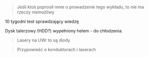 > Jeśli ktoś poprosił mnie o prowadzenie tego wykładu, to nie ma rzeczy niemożliwy

10 tygodni 
test sprawdzający wiedzę

Dysk talerzowy (HDD?) wypełniony helem - do chłodzenia.

> Lasery na UWr to są diody

> Przypowieść o konduktorach i laserach

